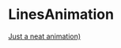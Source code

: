 # LinesAnimation

[Just a neat animation)](https://stepan-chornyi.000webhostapp.com/lines_animation/)